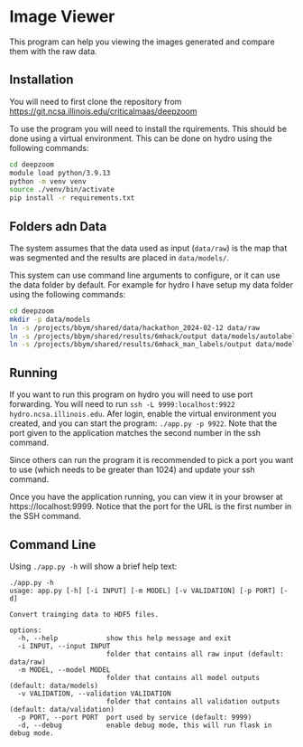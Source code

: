 # Image Viewer

This program can help you viewing the images generated and compare them with the raw data.

## Installation

You will need to first clone the repository from https://git.ncsa.illinois.edu/criticalmaas/deepzoom

To use the program you will need to install the rquirements. This should be done using a
virtual environment. This can be done on hydro using the following commands:

```bash
cd deepzoom
module load python/3.9.13
python -m venv venv
source ./venv/bin/activate
pip install -r requirements.txt
```

## Folders adn Data

The system assumes that the data used as input (`data/raw`) is the map that was segmented and the
results are placed in `data/models/`.

This system can use command line arguments to configure, or it can use the data folder by default.
For example for hydro I have setup my data folder using the following commands:

```bash
cd deepzoom
mkdir -p data/models
ln -s /projects/bbym/shared/data/hackathon_2024-02-12 data/raw
ln -s /projects/bbym/shared/results/6mhack/output data/models/autolabel
ln -s /projects/bbym/shared/results/6mhack_man_labels/output data/models/manlabel
```

## Running

If you want to run this program on hydro you will need to use port forwarding. You will need to run
`ssh -L 9999:localhost:9922 hydro.ncsa.illinois.edu`. Afer login, enable the virtual environment
you created, and you can start the program: `./app.py -p 9922`. Note that the port given to the
application matches the second number in the ssh command.

Since others can run the program it is recommended to pick a port you want to use (which needs to
be greater than 1024) and update your ssh command.

Once you have the application running, you can view it in your browser at https://localhost:9999.
Notice that the port for the URL is the first number in the SSH command.

## Command Line

Using `./app.py -h` will show a brief help text:

```
./app.py -h
usage: app.py [-h] [-i INPUT] [-m MODEL] [-v VALIDATION] [-p PORT] [-d]

Convert trainging data to HDF5 files.

options:
  -h, --help            show this help message and exit
  -i INPUT, --input INPUT
                        folder that contains all raw input (default: data/raw)
  -m MODEL, --model MODEL
                        folder that contains all model outputs (default: data/models)
  -v VALIDATION, --validation VALIDATION
                        folder that contains all validation outputs (default: data/validation)
  -p PORT, --port PORT  port used by service (default: 9999)
  -d, --debug           enable debug mode, this will run flask in debug mode.
  ```